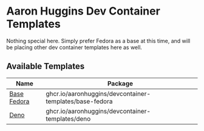 # Aaron Huggins Dev Container Templates

Nothing special here. Simply prefer Fedora as a base at this time, and will be placing other dev container templates here as well.

## Available Templates

| Name | Package |
| ---- | ------- |
| [Base Fedora](./src/base-fedora/README.md) | ghcr.io/aaronhuggins/devcontainer-templates/base-fedora |
| [Deno](./src/deno/README.md) | ghcr.io/aaronhuggins/devcontainer-templates/deno |
